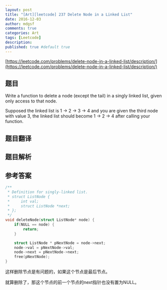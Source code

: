 ```yaml
---
layout: post
title: "[Art][leetcode] 237 Delete Node in a Linked List"
date: 2016-12-03
author: mdgsf
comments: true
categories: Art
tags: [Leetcode]
description:
published: true #default true
---
```


[https://leetcode.com/problems/delete-node-in-a-linked-list/description/](https://leetcode.com/problems/delete-node-in-a-linked-list/description/)

## 题目

Write a function to delete a node (except the tail) in a singly linked list, given only access to that node.

Supposed the linked list is 1 -> 2 -> 3 -> 4 and you are given the third node with value 3,
the linked list should become 1 -> 2 -> 4 after calling your function.

## 题目翻译

## 题目解析

## 参考答案

```cpp
/**
 * Definition for singly-linked list.
 * struct ListNode {
 *     int val;
 *     struct ListNode *next;
 * };
 */
void deleteNode(struct ListNode* node) {
    if(NULL == node) {
        return;
    }

    struct ListNode * pNextNode = node->next;
    node->val = pNextNode->val;
    node->next = pNextNode->next;
    free(pNextNode);
}
```

这样删除节点是有问题的，如果这个节点是最后节点。

就算删除了，那这个节点的前一个节点的next指针也没有置为NULL。
